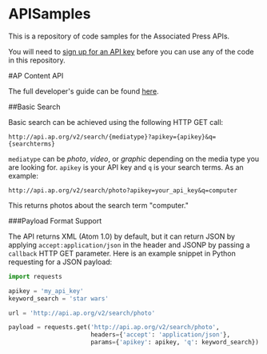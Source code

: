 APISamples
==========

This is a repository of code samples for the Associated Press APIs.  

You will need to [sign up for an API key](http://developer.ap.org/) before you can use any of the code in this repository.

#AP Content API

The full developer's guide can be found [here](http://developer.ap.org/files/AP_Content_API_Developer_Guide.pdf).

##Basic Search

Basic search can be achieved using the following HTTP GET call:

```
http://api.ap.org/v2/search/{mediatype}?apikey={apikey}&q={searchterms}
```

`mediatype` can be *photo*, *video*, or *graphic* depending on the media type you are looking for.  `apikey` is your API key and `q` is your search terms.  As an example:

```
http://api.ap.org/v2/search/photo?apikey=your_api_key&q=computer
```

This returns photos about the search term "computer."

###Payload Format Support

The API returns XML (Atom 1.0) by default, but it can return JSON by applying `accept:application/json` in the header and JSONP by passing a `callback` HTTP GET parameter.  Here is an example snippet in Python requesting for a JSON payload:

```python
import requests

apikey = 'my_api_key'
keyword_search = 'star wars'

url = 'http://api.ap.org/v2/search/photo'

payload = requests.get('http://api.ap.org/v2/search/photo',
                       headers={'accept': 'application/json'},
                       params={'apikey': apikey, 'q': keyword_search})
```


